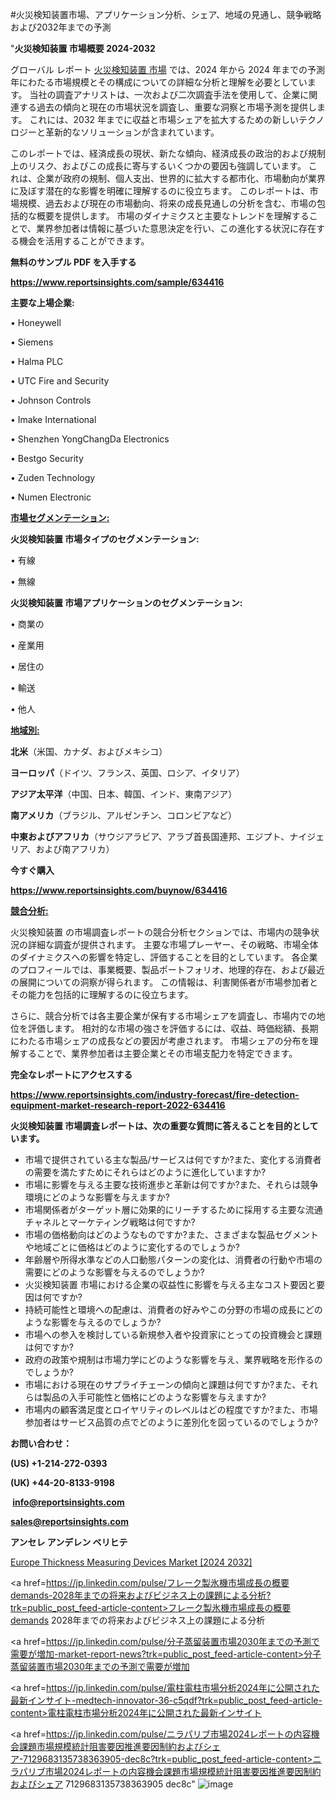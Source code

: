 #火災検知装置市場、アプリケーション分析、シェア、地域の見通し、競争戦略および2032年までの予測

"<strong>火災検知装置 市場概要 2024-2032</strong>

グローバル レポート <a href=https://www.reportsinsights.com/sample/634416>火災検知装置 市場</a> では、2024 年から 2024 年までの予測年にわたる市場規模とその構成についての詳細な分析と理解を必要としています。 当社の調査アナリストは、一次および二次調査手法を使用して、企業に関連する過去の傾向と現在の市場状況を調査し、重要な洞察と市場予測を提供します。 これには、2032 年までに収益と市場シェアを拡大​​するための新しいテクノロジーと革新的なソリューションが含まれています。

このレポートでは、経済成長の現状、新たな傾向、経済成長の政治的および規制上のリスク、およびこの成長に寄与するいくつかの要因も強調しています。 これは、企業が政府の規制、個人支出、世界的に拡大する都市化、市場動向が業界に及ぼす潜在的な影響を明確に理解するのに役立ちます。 このレポートは、市場規模、過去および現在の市場動向、将来の成長見通しの分析を含む、市場の包括的な概要を提供します。 市場のダイナミクスと主要なトレンドを理解することで、業界参加者は情報に基づいた意思決定を行い、この進化する状況に存在する機会を活用することができます。

<strong><b>無料のサンプル PDF を入手する</b></strong>

<a href=https://www.reportsinsights.com/sample/634416><strong><u>https://www.reportsinsights.com/sample/634416</u></strong></a>

<strong>主要な上場企業:</strong>

• Honeywell

• Siemens

• Halma PLC

• UTC Fire and Security

• Johnson Controls

• Imake International

• Shenzhen YongChangDa Electronics

• Bestgo Security

• Zuden Technology

• Numen Electronic

<strong><u>市場セグメンテーション</u></strong><strong><u>:</u></strong>

<strong>火災検知装置 市場タイプのセグメンテーション:</strong>

• 有線

• 無線

<strong>火災検知装置 市場アプリケーションのセグメンテーション:</strong>

• 商業の

• 産業用

• 居住の

• 輸送

• 他人

<strong><u>地域別</u></strong><strong><u>:</u></strong>

<strong>北米</strong>（米国、カナダ、およびメキシコ）

<strong>ヨーロッパ</strong>（ドイツ、フランス、英国、ロシア、イタリア）

<strong>アジア太平洋</strong>（中国、日本、韓国、インド、東南アジア）

<strong>南アメリカ</strong>（ブラジル、アルゼンチン、コロンビアなど）

<strong>中東およびアフリカ</strong>（サウジアラビア、アラブ首長国連邦、エジプト、ナイジェリア、および南アフリカ）

<strong>今すぐ購入</strong>

<a href=https://www.reportsinsights.com/buynow/634416><strong><u>https://www.reportsinsights.com/buynow/634416</u></strong></a>

<strong><u>競合分析:</u></strong>

火災検知装置 の市場調査レポートの競合分析セクションでは、市場内の競争状況の詳細な調査が提供されます。 主要な市場プレーヤー、その戦略、市場全体のダイナミクスへの影響を特定し、評価することを目的としています。 各企業のプロフィールでは、事業概要、製品ポートフォリオ、地理的存在、および最近の展開についての洞察が得られます。 この情報は、利害関係者が市場参加者とその能力を包括的に理解するのに役立ちます。

さらに、競合分析では各主要企業が保有する市場シェアを調査し、市場内での地位を評価します。 相対的な市場の強さを評価するには、収益、時価総額、長期にわたる市場シェアの成長などの要因が考慮されます。 市場シェアの分布を理解することで、業界参加者は主要企業とその市場支配力を特定できます。

<strong>完全なレポートにアクセスする</strong>

<a href=https://www.reportsinsights.com/industry-forecast/fire-detection-equipment-market-research-report-2022-634416><strong><u><b>https://www.reportsinsights.com/industry-forecast/fire-detection-equipment-market-research-report-2022-634416</b></u></strong></a>

<strong><b>火災検知装置 市場調査レポートは、次の重要な質問に答えることを目的としています。</b></strong>
<ul>
  <li>市場で提供されている主な製品/サービスは何ですか?また、変化する消費者の需要を満たすためにそれらはどのように進化していますか?</li>
  <li>市場に影響を与える主要な技術進歩と革新は何ですか?また、それらは競争環境にどのような影響を与えますか?</li>
  <li>市場関係者がターゲット層に効果的にリーチするために採用する主要な流通チャネルとマーケティング戦略は何ですか?</li>
  <li>市場の価格動向はどのようなものですか?また、さまざまな製品セグメントや地域ごとに価格はどのように変化するのでしょうか?</li>
  <li>年齢層や所得水準などの人口動態パターンの変化は、消費者の行動や市場の需要にどのような影響を与えるのでしょうか?</li>
  <li>火災検知装置 市場における企業の収益性に影響を与える主なコスト要因と要因は何ですか?</li>
  <li>持続可能性と環境への配慮は、消費者の好みやこの分野の市場の成長にどのような影響を与えるのでしょうか?</li>
  <li>市場への参入を検討している新規参入者や投資家にとっての投資機会と課題は何ですか?</li>
  <li>政府の政策や規制は市場力学にどのような影響を与え、業界戦略を形作るのでしょうか?</li>
  <li>市場における現在のサプライチェーンの傾向と課題は何ですか?また、それらは製品の入手可能性と価格にどのような影響を与えますか?</li>
  <li>市場内の顧客満足度とロイヤリティのレベルはどの程度ですか?また、市場参加者はサービス品質の点でどのように差別化を図っているのでしょうか?</li>
</ul>
<strong>お問い合わせ：</strong>

<strong>(US) +1-214-272-0393</strong>

<strong>(UK) +44-20-8133-9198</strong>

<strong> </strong><a href=info@reportsinsights.com><strong><u>info@reportsinsights.com</u></strong></a>

<a href=sales@reportsinsights.com><strong><u>sales@reportsinsights.com</u></strong></a>

<strong>アンセレ アンデレン ベリヒテ</strong>

<a href=https://www.linkedin.com/pulse/europe-thickness-measuring-devices-markets-analysis-vtpqf/>Europe Thickness Measuring Devices Market [2024 2032]</a>

<a href=https://jp.linkedin.com/pulse/フレーク製氷機市場成長の概要demands-2028年までの将来およびビジネス上の課題による分析?trk=public_post_feed-article-content>フレーク製氷機市場成長の概要demands 2028年までの将来およびビジネス上の課題による分析</a>

<a href=https://jp.linkedin.com/pulse/分子蒸留装置市場2030年までの予測で需要が増加-market-report-news?trk=public_post_feed-article-content>分子蒸留装置市場2030年までの予測で需要が増加</a>

<a href=https://jp.linkedin.com/pulse/電柱電柱市場分析2024年に公開された最新インサイト-medtech-innovator-36-c5qdf?trk=public_post_feed-article-content>電柱電柱市場分析2024年に公開された最新インサイト</a>

<a href=https://jp.linkedin.com/pulse/ニラパリブ市場2024レポートの内容機会課題市場規模統計阻害要因推進要因制約およびシェア-7129683135738363905-dec8c?trk=public_post_feed-article-content>ニラパリブ市場2024レポートの内容機会課題市場規模統計阻害要因推進要因制約およびシェア 7129683135738363905 dec8c</a>"
![image](https://github.com/aakesh123242/RIMarket/assets/158431203/6fc13492-61c0-4442-8fb6-22d0fa4aa2a1)
